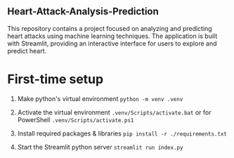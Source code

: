 ## Heart-Attack-Analysis-Prediction
This repository contains a project focused on analyzing and predicting heart attacks using machine learning techniques. The application is built with Streamlit, providing an interactive interface for users to explore and predict heart.

# First-time setup

 1. Make python's virtual environment
	`python -m venv .venv`
	
 2. Activate the virtual environment
  `.venv/Scripts/activate.bat`
  or for PowerShell 
  `.venv/Scripts/activate.ps1`
  
 3. Install required packages & libraries
  `pip install -r ./requirements.txt`
  
 4. Start the Streamlit python server
  `streamlit run index.py`

